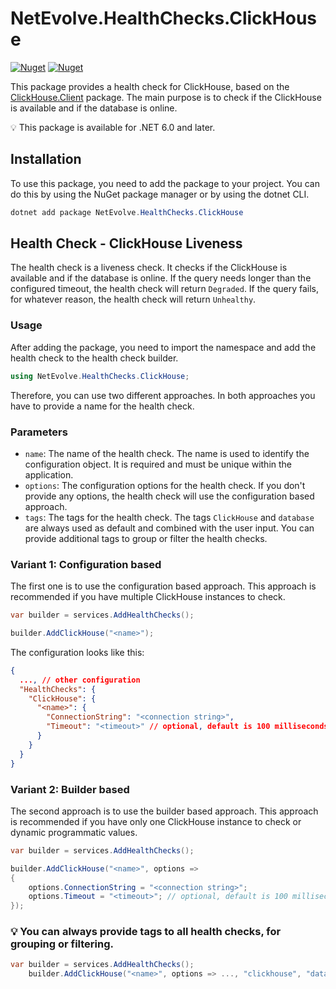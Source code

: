 # NetEvolve.HealthChecks.ClickHouse

[![Nuget](https://img.shields.io/nuget/v/NetEvolve.HealthChecks.ClickHouse?logo=nuget)](https://www.nuget.org/packages/NetEvolve.HealthChecks.ClickHouse/)
[![Nuget](https://img.shields.io/nuget/dt/NetEvolve.HealthChecks.ClickHouse?logo=nuget)](https://www.nuget.org/packages/NetEvolve.HealthChecks.ClickHouse/)

This package provides a health check for ClickHouse, based on the [ClickHouse.Client](https://www.nuget.org/packages/ClickHouse.Client/) package.
The main purpose is to check if the ClickHouse is available and if the database is online.

:bulb: This package is available for .NET 6.0 and later.

## Installation
To use this package, you need to add the package to your project. You can do this by using the NuGet package manager or by using the dotnet CLI.
```powershell
dotnet add package NetEvolve.HealthChecks.ClickHouse
```

## Health Check - ClickHouse Liveness
The health check is a liveness check. It checks if the ClickHouse is available and if the database is online.
If the query needs longer than the configured timeout, the health check will return `Degraded`.
If the query fails, for whatever reason, the health check will return `Unhealthy`.

### Usage
After adding the package, you need to import the namespace and add the health check to the health check builder.
```csharp
using NetEvolve.HealthChecks.ClickHouse;
```
Therefore, you can use two different approaches. In both approaches you have to provide a name for the health check.

### Parameters
- `name`: The name of the health check. The name is used to identify the configuration object. It is required and must be unique within the application.
- `options`: The configuration options for the health check. If you don't provide any options, the health check will use the configuration based approach.
- `tags`: The tags for the health check. The tags `ClickHouse` and `database` are always used as default and combined with the user input. You can provide additional tags to group or filter the health checks.

### Variant 1: Configuration based
The first one is to use the configuration based approach. This approach is recommended if you have multiple ClickHouse instances to check.
```csharp
var builder = services.AddHealthChecks();

builder.AddClickHouse("<name>");
```

The configuration looks like this:
```json
{
  ..., // other configuration
  "HealthChecks": {
    "ClickHouse": {
      "<name>": {
        "ConnectionString": "<connection string>",
        "Timeout": "<timeout>" // optional, default is 100 milliseconds
      }
    }
  }
}
```

### Variant 2: Builder based
The second approach is to use the builder based approach. This approach is recommended if you have only one ClickHouse instance to check or dynamic programmatic values.
```csharp
var builder = services.AddHealthChecks();

builder.AddClickHouse("<name>", options =>
{
    options.ConnectionString = "<connection string>";
    options.Timeout = "<timeout>"; // optional, default is 100 milliseconds
});
```

### :bulb: You can always provide tags to all health checks, for grouping or filtering.

```csharp
var builder = services.AddHealthChecks();
    builder.AddClickHouse("<name>", options => ..., "clickhouse", "database");
```